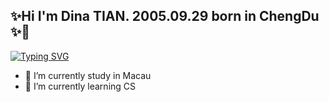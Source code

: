 ## ✨Hi I'm Dina TIAN. 2005.09.29 born in ChengDu ✨👋

[![Typing SVG](https://readme-typing-svg.demolab.com?font=Fira+Code&pause=1000&width=435&lines=In+all+the+shabby+fading%2C+please+shine+forever)](https://git.io/typing-svg)

- 🔭 I’m currently study in Macau
- 🌱 I’m currently learning CS
